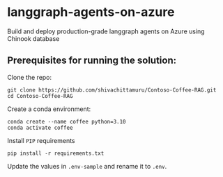 # langgraph-agents-on-azure
Build and deploy production-grade langgraph agents on Azure using Chinook database

## Prerequisites for running the solution:

Clone the repo:
```console
git clone https://github.com/shivachittamuru/Contoso-Coffee-RAG.git
cd Contoso-Coffee-RAG
```

Create a conda environment:
```console
conda create --name coffee python=3.10
conda activate coffee
```

Install `PIP` requirements
```console
pip install -r requirements.txt
```

Update the values in `.env-sample` and rename it to `.env`.
